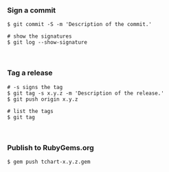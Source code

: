 ### Sign a commit
```Shell
$ git commit -S -m 'Description of the commit.'

# show the signatures
$ git log --show-signature
```

<br>


### Tag a release
```Shell
# -s signs the tag
$ git tag -s x.y.z -m 'Description of the release.'
$ git push origin x.y.z

# list the tags
$ git tag
```

<br>

### Publish to RubyGems.org
```Shell
$ gem push tchart-x.y.z.gem
```
